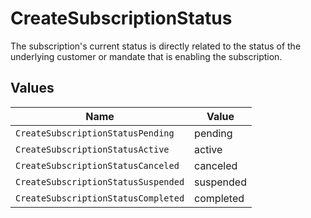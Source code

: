 # CreateSubscriptionStatus

The subscription's current status is directly related to the status of the underlying customer or mandate that is
enabling the subscription.


## Values

| Name                                | Value                               |
| ----------------------------------- | ----------------------------------- |
| `CreateSubscriptionStatusPending`   | pending                             |
| `CreateSubscriptionStatusActive`    | active                              |
| `CreateSubscriptionStatusCanceled`  | canceled                            |
| `CreateSubscriptionStatusSuspended` | suspended                           |
| `CreateSubscriptionStatusCompleted` | completed                           |